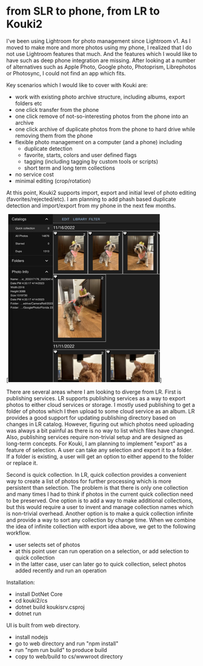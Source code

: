# from SLR to phone, from LR to Kouki2

I've been using Lightroom for photo management since Lightroom v1. As I moved to make more and more photos using my phone, I realized that I do not use Lightroom features that much. And the features which I would like to have such as deep phone integration are missing. After looking at a number of alternatives such as Apple Photo, Google photo, Photoprism, Librephotos or Photosync, I could not find an app which fits.

Key scenarios which I would like to cover with Kouki are:

- work with existing photo archive structure, including albums, export folders etc
- one click transfer from the phone
- one click remove of not-so-interesting photos from the phone into an archive
- one click archive of duplicate photos from the phone to hard drive while removing them from the phone
- flexible photo management on a computer (and a phone) including
  * duplicate detection
  * favorite, starts, colors and user defined flags
  * tagging (including tagging by custom tools or scripts)
  * short term and long term collections
- no service cost
- minimal editing (crop/rotation)

At this point, Kouki2 supports import, export and initial level of photo editing (favorites/rejected/etc). I am planning to add phash based duplicate detection and import/export from my phone in the next few months. 

[<img src="./readme-screen1.jpeg" width="400" />]

There are several areas where I am looking to diverge from LR. First is publishing services. LR supports publishing services as a way to export photos to either cloud services or storage. I mostly used publishing to get a folder of photos which I then upload to some cloud service as an album. LR provides a good support for updating publishing directory based on changes in LR catalog. However, figuring out which photos need uploading was always a bit painful as there is no way to list which files have changed. Also, publishing services require non-trivial setup and are designed as long-term concepts. For Kouki, I am planning to implement "export" as a feature of selection. A user can take any selection and export it to a folder. If a folder is existing, a user will get an option to either append to the folder or replace it. 

Second is quick collection. In LR, quick collection provides a convenient way to create a list of photos for further processing which is more persistent than selection. The problem is that there is only one collection and many times I had to think if photos in the current quick collection need to be preserved. One option is to add a way to make additional collections, but this would require a user to invent and manage collection names which is non-trivial overhead. Another option is to make a quick collection infinite and provide a way to sort any collection by change time. When we combine the idea of infinite collection with export idea above, we get to the following workflow.

- user selects set of photos
- at this point user can run operation on a selection, or add selection to quick collection
- in the latter case, user can later go to quick collection, select photos added recently and run an operation

Installation:
- install DotNet Core
- cd kouki2/cs
- dotnet build koukisrv.csproj
- dotnet run

UI is built from web directory. 
- install nodejs
- go to web directory and run "npm install"
- run "npm run build" to produce build
- copy to web/build to cs/wwwroot directory 
